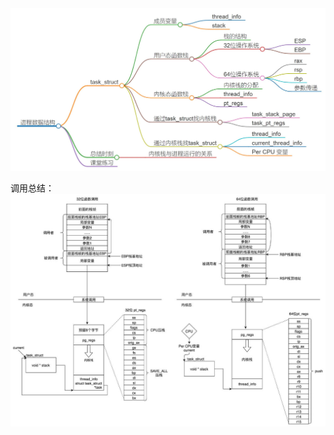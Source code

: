 
<img src="https://github.com/Yongli-Lisa/Linux-Notes1/blob/23453cd8bbdd423c38a582f4352958808467a42b/Img/%E8%BF%9B%E7%A8%8B%E6%95%B0%E6%8D%AE%E7%BB%93%E6%9E%843.JPG" width="600px">   





        
调用总结：   
<img src="https://github.com/Yongli-Lisa/Linux-Notes1/blob/2de9b46a4cf931f39daeecf79a585830bb9f4082/Img/%E8%B0%83%E7%94%A8%E6%80%BB%E7%BB%93.JPG" width="800px">
